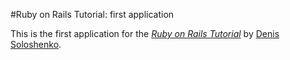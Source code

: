 #Ruby on Rails Tutorial: first application

This is the first application for the
[*Ruby on Rails Tutorial*](http://railstutorial.org/)
by [Denis Soloshenko](http://helio_twitter.com/).
